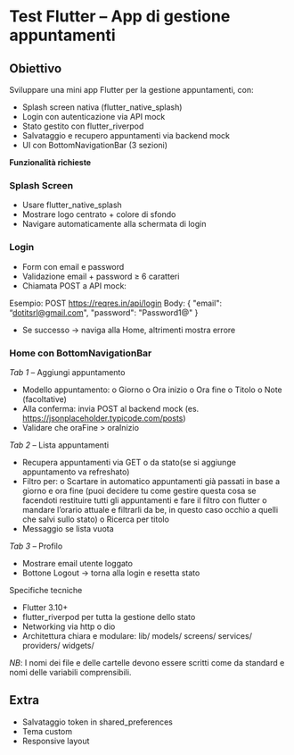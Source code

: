 # Test Flutter – App di gestione appuntamenti
## Obiettivo
Sviluppare una mini app Flutter per la gestione appuntamenti, con:
- Splash screen nativa (flutter_native_splash)
- Login con autenticazione via API mock
- Stato gestito con flutter_riverpod
- Salvataggio e recupero appuntamenti via backend mock
- UI con BottomNavigationBar (3 sezioni)

**Funzionalità richieste**
### Splash Screen
- Usare flutter_native_splash
- Mostrare logo centrato + colore di sfondo
- Navigare automaticamente alla schermata di login

### Login
- Form con email e password
- Validazione email + password ≥ 6 caratteri
- Chiamata POST a API mock:

Esempio:
POST https://reqres.in/api/login
Body:
    {
        "email": “dotitsrl@gmail.com",
        "password": "Password1@"
    }

- Se successo → naviga alla Home, altrimenti mostra errore

### Home con BottomNavigationBar
*Tab 1* – Aggiungi appuntamento
- Modello appuntamento:
    o Giorno
    o Ora inizio
    o Ora fine
    o Titolo
    o Note (facoltative)
- Alla conferma: invia POST al backend mock (es. https://jsonplaceholder.typicode.com/posts)
- Validare che oraFine &gt; oraInizio

*Tab 2* – Lista appuntamenti
- Recupera appuntamenti via GET o da stato(se si aggiunge appuntamento va refreshato)
- Filtro per:
    o Scartare in automatico appuntamenti già passati in base a giorno e ora fine (puoi decidere tu come gestire questa cosa se facendoti restituire tutti gli appuntamenti e fare il filtro con flutter o mandare l’orario attuale e filtrarli da be, in questo caso occhio a quelli che salvi sullo stato)
    o Ricerca per titolo
- Messaggio se lista vuota

*Tab 3* – Profilo
- Mostrare email utente loggato
- Bottone Logout → torna alla login e resetta stato

Specifiche tecniche
- Flutter 3.10+
- flutter_riverpod per tutta la gestione dello stato
- Networking via http o dio
- Architettura chiara e modulare:
    lib/
    models/
    screens/
    services/
    providers/
    widgets/

*NB*: I nomi dei file e delle cartelle devono essere scritti come da standard e nomi delle variabili comprensibili.

## Extra
- Salvataggio token in shared_preferences
- Tema custom
- Responsive layout